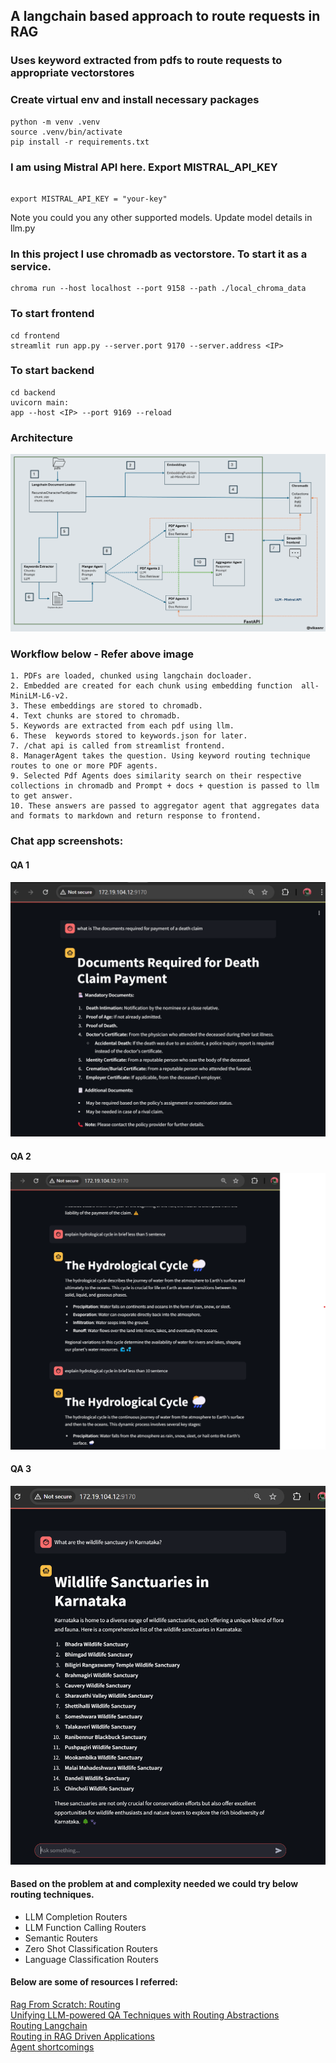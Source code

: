 ## A langchain based approach to route requests in RAG
### Uses keyword extracted from pdfs to route requests to appropriate vectorstores


### Create virtual env and install necessary packages
```
python -m venv .venv
source .venv/bin/activate
pip install -r requirements.txt
```
### I am using Mistral API here. Export MISTRAL_API_KEY

```

export MISTRAL_API_KEY = "your-key"

```
Note you could you any other supported models. Update model details in llm.py

### In this project I use chromadb as vectorstore. To start it as a service.

```
chroma run --host localhost --port 9158 --path ./local_chroma_data
```

### To start frontend 

```
cd frontend
streamlit run app.py --server.port 9170 --server.address <IP>
```

### To start backend

```
cd backend
uvicorn main:
app --host <IP> --port 9169 --reload
```

### Architecture

![Architecture](static/arch.png)

### Workflow below -  Refer above image

```
1. PDFs are loaded, chunked using langchain docloader.
2. Embedded are created for each chunk using embedding function  all-MiniLM-L6-v2.
3. These embeddings are stored to chromadb.
4. Text chunks are stored to chromadb.
5. Keywords are extracted from each pdf using llm.
6. These  keywords stored to keywords.json for later.
7. /chat api is called from streamlist frontend.
8. ManagerAgent takes the question. Using keyword routing technique routes to one or more PDF agents.
9. Selected Pdf Agents does similarity search on their respective collections in chromadb and Prompt + docs + question is passed to llm to get answer.
10. These answers are passed to aggregator agent that aggregates data and formats to markdown and return response to frontend.
```

### Chat app screenshots:
#### QA 1

![frontend](static/chat1.png)


#### QA 2

![frontend](static/chat2.png)


#### QA 3

![frontend](static/chat3.png)



#### Based on the problem at and complexity needed we could try below routing techniques.

- LLM Completion Routers
- LLM Function Calling Routers
- Semantic Routers
- Zero Shot Classification Routers
- Language Classification Routers

#### Below are some of resources I referred:

[Rag From Scratch: Routing](https://github.com/langchain-ai/rag-from-scratch/blob/main/rag_from_scratch_10_and_11.ipynb) \
[Unifying LLM-powered QA Techniques with Routing Abstractions](https://medium.com/better-programming/unifying-llm-powered-qa-techniques-with-routing-abstractions-438e2499a0d0) \
[Routing Langchain](https://www.youtube.com/watch?v=pfpIndq7Fi8&list=WL&index=55)\
[Routing in RAG Driven Applications](https://towardsdatascience.com/routing-in-rag-driven-applications-a685460a7220/) \
[Agent shortcomings](https://www.youtube.com/watch?v=KY8n96Erp5Q&t=592s)



